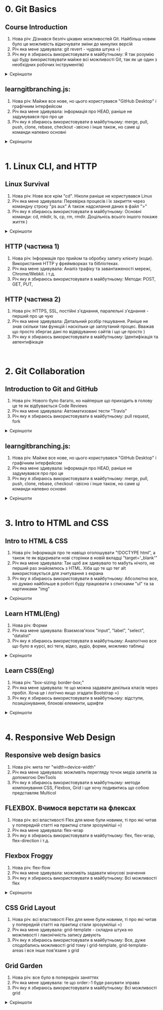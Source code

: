 ﻿﻿
# 0. Git Basics

## Course Introduction
1. Нова річ: Дізнався безліч цікавих можливостей Git. Найбільш новим було це можливість відкочувати зміни до минулих версій
2. Річ яка мене здивувала: git revert - чудова штука =)
3. Річ яку я збираюсь використовувати в майбутньому: Я так розумію що буду використовувати майже всі можливості Git, так як це один з необхідних робочих інструментів)

<details>
 <summary>Скріншоти </summary>

![1](/0.%20Task_git_basics/Introduction%20to%20Git%20and%20GitHub/Week1.PNG "Скріншот 1")
![2](/0.%20Task_git_basics/Introduction%20to%20Git%20and%20GitHub/Week2.PNG "Скріншот 2")
</details>

## learngitbranching.js:
1. Нова річ: Майже все нове, но цього користувався "GitHub Desktop" і графічним інтерфейсом
2. Річ яка мене здивувала: інформація про HEAD, раніше не задумувався про про це
3. Річ яку я збираюсь використовувати в майбутньому: merge, pull, push, clone, rebase, checkout -звісно і інше також, но саме ці команди напевно основні

<details>
 <summary>Скріншоти  </summary>

![1](/0.%20Task_git_basics/Learngitbranching.js.org/%D0%9E%D1%81%D0%BD%D0%BE%D0%B2%D0%B8%20Introduction%20Sequence.PNG "Скріншот 1")
![2](/0.%20Task_git_basics/Learngitbranching.js.org/%D0%92%D1%96%D0%B4%D0%B4%D0%B0%D0%BB%D0%B5%D0%BD%D1%96%20%D1%80%D0%B5%D0%BF%D0%BE%D0%B7%D0%B8%D1%82%D0%BE%D1%80%D1%96%D1%97%20Push%20%26%20Pull%20--%20%D0%B2%D1%96%D0%B4%D0%B4%D0%B0%D0%BB%D0%B5%D0%BD%D1%96%20%D1%80%D0%B5%D0%BF%D0%BE%D0%B7%D0%B8%D1%82%D0%BE%D1%80%D1%96%D1%97%20%D0%B2%20Git.PNG "Скріншот 2")
</details>
<br>

# 1. Linux CLI, and HTTP

## Linux Survival
1. Нова річ: Нове все крім "сd". Ніколи раніше не користувався Linux
2. Річ яка мене здивувала: Перевірка процесів і їх закриття через командну строку "ps aux" А також надсилання даних в файл ">"
3. Річ яку я збираюсь використовувати в майбутньому: Основні команди: cd, mkdir, ls, cp, rm, rmdir. Доцільнісь всього іншого покаже життя )

<details>
 <summary>Скріншоти  </summary>

![1](/1.%20Task_linux_cli/Linux%20Survival/Linux1.PNG "Скріншот 1")
![2](/1.%20Task_linux_cli/Linux%20Survival/Linux2.PNG "Скріншот 2")
![3](/1.%20Task_linux_cli/Linux%20Survival/Linux3.PNG "Скріншот 3")
![4](/1.%20Task_linux_cli/Linux%20Survival/Linux4.PNG "Скріншот 4")

</details>

## HTTP (частина 1)
1. Нова річ: Інформація про прийом та обробку запиту клієнту (коди). Використання HTTP у фреймворках та бібліотеках. 
2. Річ яка мене здивувала: Аналіз трафіку та завантаженості мережі, Chrome/Webkit. і т.д. 
3. Річ яку я збираюсь використовувати в майбутньому: Методи: POST, GET, PUT, 

## HTTP (частина 2)
1. Нова річ: HTTPS, SSL, постійні з'єднання, паралельні з'єднання - перший про це чую
2. Річ яка мене здивувала: Детальний розбір гешування. Раніше не знав скільки там функцій і наскільки це заплутаний процес. Вважав що просто збергає дані по відвідуванню сайтів і що це просто )
3. Річ яку я збираюсь використовувати в майбутньому: Ідентифікація та автентифікація
<br>

# 2. Git Collaboration

## Introduction to Git and GitHub
1. Нова річ: Нового було багато, но найперше що приходить в голову це те як відбувається Code Reviews
2. Річ яка мене здивувала: Автоматизовані тести "Travis"
3. Річ яку я збираюсь використовувати в майбутньому: pull request, fork 

<details>
 <summary>Скріншоти </summary>

![1](/2.%20Task_git_collaboration/Introduction%20to%20Git%20and%20GitHub/Week3.PNG "Скріншот 1")
![2](/2.%20Task_git_collaboration/Introduction%20to%20Git%20and%20GitHub/Week4.PNG "Скріншот 2")
</details>


## learngitbranching.js:

1. Нова річ: Майже все нове, но цього користувався "GitHub Desktop" і графічним інтерфейсом
2. Річ яка мене здивувала: інформація про HEAD, раніше не задумувався про про це
3. Річ яку я збираюсь використовувати в майбутньому: merge, pull, push, clone, rebase, checkout -звісно і інше також, но саме ці команди напевно основні

<details>
 <summary>Скріншоти </summary>

![1](/2.%20Task_git_collaboration/Learngitbranching.js.org/%D0%9E%D1%81%D0%BD%D0%BE%D0%B2%D0%B8%20Introduction%20Sequence.PNG "Скріншот 1")
![2](/2.%20Task_git_collaboration/Learngitbranching.js.org/%D0%92%D1%96%D0%B4%D0%B4%D0%B0%D0%BB%D0%B5%D0%BD%D1%96%20%D1%80%D0%B5%D0%BF%D0%BE%D0%B7%D0%B8%D1%82%D0%BE%D1%80%D1%96%D1%97%20Push%20%26%20Pull%20--%20%D0%B2%D1%96%D0%B4%D0%B4%D0%B0%D0%BB%D0%B5%D0%BD%D1%96%20%D1%80%D0%B5%D0%BF%D0%BE%D0%B7%D0%B8%D1%82%D0%BE%D1%80%D1%96%D1%97%20%D0%B2%20Git.PNG "Скріншот 2")
</details>
<br>


# 3. Intro to HTML and CSS

## Intro to HTML & CSS

1. Нова річ: Інформація про те навіщо оголошувати "!DOCTYPE html", а також те як відкривати нові сторінки в новій вкладці "target='_blank'"
2. Річ яка мене здивувала: Так щоб аж здивувало то мабуть нічого, не перший раз знайомлюсь з HTML. Хіба що те що тег alt використовується для зчитування з екрана 
3. Річ яку я збираюсь використовувати в майбутньому: Абсолютно все, но думаю найбільше в роботі буду працювати з списками "ul" та за картинками "img"

<details>
 <summary>Скріншоти </summary>

![1](/3.%20Task_html_css_intro/Intro%20to%20HTML%20%26%20CSS/HTML_CSS_week1.PNG "Скріншот 1")
![2](/3.%20Task_html_css_intro/Intro%20to%20HTML%20%26%20CSS/HTML_CSS_week2.PNG "Скріншот 2")
</details>

## Learn HTML(Eng)

1. Нова річ: Форми
2. Річ яка мене здивувала: Взаємозв'язок "input", "label", "select", "datalist" 
3. Річ яку я збираюсь використовувати в майбутньому: Аналогічно все що було в курсі, всі теги, відео, аудіо, форми, можливо таблиці

<details>
 <summary>Скріншоти </summary>

![1](/3.%20Task_html_css_intro/Learn%20HTML%20%2B%20CSS/HTML%20%2B%20CSS.PNG "Скріншот 1")
</details>

## Learn CSS(Eng)

1. Нова річ: "box-sizing: border-box;"
2. Річ яка мене здивувала: те що можна задавати декілька класів через пробіл. Хоча це і логічно якщо згадати Bootstrap =)
3. Річ яку я збираюсь використовувати в майбутньому: відступи, позиціонування, блокові елементи, шрифти

<details>
 <summary>Скріншоти </summary>

![1](/3.%20Task_html_css_intro/Learn%20HTML%20%2B%20CSS/HTML%20%2B%20CSS.PNG "Скріншот 1")
</details>
<br>

# 4. Responsive Web Design

## Responsive web design basics

1. Нова річ: мета тег "width=device-width"
2. Річ яка мене здивувала: можливіть перегляду точок медіа запитів за допомогою DevTools
3. Річ яку я збираюсь використовувати в майбутньому: методи компонування CSS, Flexbox, Grid і ще хочу подивитись що собою представляє Multicol

## FLEXBOX. Вчимося верстати на флексах

1. Нова річ: всі властивості Flex для мене були новими, ті про які читав у попередній статті на практиці стали зрозуміліші =)
2. Річ яка мене здивувала: flex-wrap
3. Річ яку я збираюсь використовувати в майбутньому: flex, flex-wrap, flex-direction і т.д.


## Flexbox Froggy 
1. Нова річ: flex-flow
2. Річ яка мене здивувала: можливіть задавати мінусові значення
3. Річ яку я збираюсь використовувати в майбутньому: Всі можливості flex

<details>
 <summary>Скріншоти </summary>

![1](/4.%20Task_responsive_web_design/Flexbox%20Froggy/FlexFroggy.PNG "Скріншот 1")
</details>


## CSS Grid Layout
1. Нова річ: всі властивості Flex для мене були новими, ті про які читав у попередній статті на практиці стали зрозуміліші =)
2. Річ яка мене здивувала: grid-template - складна штука но можливості і лаконічність запису дивують
3. Річ яку я збираюсь використовувати в майбутньому: Все, дуже сподобались можливості grid тому і grid-template, grid-template-areas і все інше пов'язане з grid

## Grid Garden 

1. Нова річ: все було в попередніх заняттях
2. Річ яка мене здивувала: те що order:-1 буде рахувати зправа
3. Річ яку я збираюсь використовувати в майбутньому: Всі можливості grid

<details>
 <summary>Скріншоти </summary>

![1](/4.%20Task_responsive_web_design/Grid%20Garden/gridgarden.PNG "Скріншот 1")
</details>